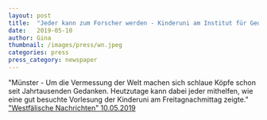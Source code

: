 ```yaml
---
layout: post
title:  "Jeder kann zum Forscher werden - Kinderuni am Institut für Geowissenschaften"
date:   2019-05-10 
author: Gina
thumbnail: /images/press/wn.jpeg
categories: press
press_category: newspaper
---
```

"Münster - Um die Vermessung der Welt machen sich schlaue Köpfe schon seit Jahrtausenden Gedanken. Heutzutage kann dabei jeder mithelfen, wie eine gut besuchte Vorlesung der Kinderuni am Freitagnachmittag zeigte." 
<a href="https://www.wn.de/Muenster/Muenster/3772188-Kinderuni-am-Institut-fuer-Geowissenschaften-Jeder-kann-zum-Forscher-werden" target="_blank">"Westfälische Nachrichten" 10.05.2019</a>
